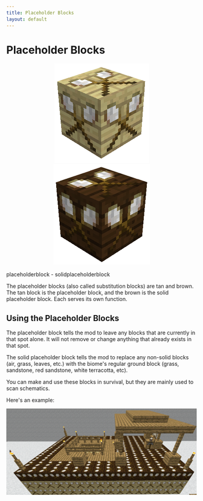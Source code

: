 ```yaml
---
title: Placeholder Blocks
layout: default
---
```

# Placeholder Blocks

<div class="infobox box text-center">
    <p style="text-align:center;"><img src="../../assets/images/items/substitutionblock.png" alt="Placeholder Block">
    <img src="../../assets/images/items/solidsubstitutionblock.png" alt="Solid Placeholder Block"></p>
    <recipe>placeholderblock</recipe> - <recipe>solidplaceholderblock</recipe>
</div>

The placeholder blocks (also called substitution blocks) are tan and brown. The tan block is the placeholder block, and the brown is the solid placeholder block. Each serves its own function. 

## Using the Placeholder Blocks

The placeholder block tells the mod to leave any blocks that are currently in that spot alone. It will not remove or change anything that already exists in that spot.

The solid placeholder block tells the mod to replace any non-solid blocks (air, grass, leaves, etc.) with the biome's regular ground block (grass, sandstone, red sandstone, white terracotta, etc). 

You can make and use these blocks in survival, but they are mainly used to scan schematics.

Here's an example:
<br>
<p style="text-align:center;"><img src="../../assets/images/items/sampleschematic.png" alt="Sample Schematic"></p>
<br>
